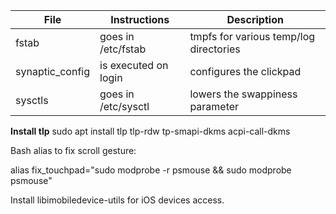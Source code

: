 
| File | Instructions | Description |
| ------------- | ------------- | ------------- | 
| fstab  | goes in /etc/fstab  | tmpfs for various temp/log directories |
| synaptic_config | is executed on login | configures the clickpad |
| sysctls | goes in /etc/sysctl | lowers the swappiness parameter |

**Install tlp**
sudo apt install tlp tlp-rdw tp-smapi-dkms acpi-call-dkms

Bash alias to fix scroll gesture:

alias fix_touchpad="sudo modprobe -r psmouse && sudo modprobe psmouse"

Install libimobiledevice-utils for iOS devices access.
